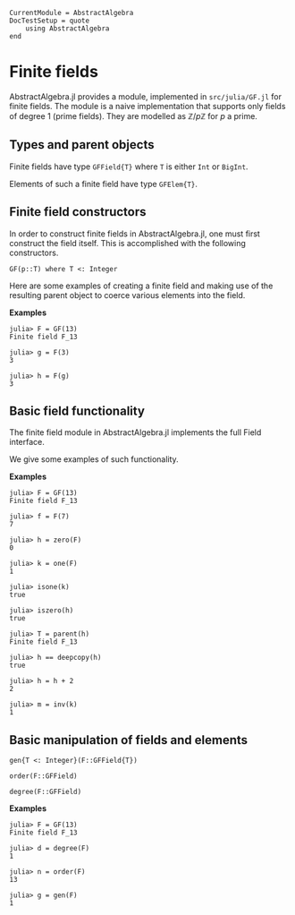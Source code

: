 ```@meta
CurrentModule = AbstractAlgebra
DocTestSetup = quote
    using AbstractAlgebra
end
```

# Finite fields

AbstractAlgebra.jl provides a module, implemented in `src/julia/GF.jl` for
finite fields. The module is a naive implementation that supports only fields of degree
$1$ (prime fields). They are modelled as $\mathbb{Z}/p\mathbb{Z}$ for $p$ a prime.

## Types and parent objects

Finite fields have type `GFField{T}` where `T` is either `Int` or `BigInt`.

Elements of such a finite field have type `GFElem{T}`.

## Finite field constructors

In order to construct finite fields in AbstractAlgebra.jl, one must first construct the
field itself. This is accomplished with the following constructors.

```@docs
GF(p::T) where T <: Integer
```

Here are some examples of creating a finite field and making use of the resulting
parent object to coerce various elements into the field.

**Examples**

```jldoctest
julia> F = GF(13)
Finite field F_13

julia> g = F(3)
3

julia> h = F(g)
3

```

## Basic field functionality

The finite field module in AbstractAlgebra.jl implements the full Field interface.

We give some examples of such functionality.

**Examples**

```jldoctest
julia> F = GF(13)
Finite field F_13

julia> f = F(7)
7

julia> h = zero(F)
0

julia> k = one(F)
1

julia> isone(k)
true

julia> iszero(h)
true

julia> T = parent(h)
Finite field F_13

julia> h == deepcopy(h)
true

julia> h = h + 2
2

julia> m = inv(k)
1

```

## Basic manipulation of fields and elements

```@docs
gen{T <: Integer}(F::GFField{T})
```

```@docs
order(F::GFField)
```

```@docs
degree(F::GFField)
```

**Examples**

```jldoctest
julia> F = GF(13)
Finite field F_13

julia> d = degree(F)
1

julia> n = order(F)
13

julia> g = gen(F)
1

```


